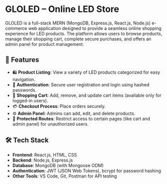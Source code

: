 # GLOLED – Online LED Store

GLOLED is a full-stack MERN (MongoDB, Express.js, React.js, Node.js) e-commerce web application designed to provide a seamless online shopping experience for LED products. The platform allows users to browse products, manage their shopping cart, complete secure purchases, and offers an admin panel for product management.

## 🔦 Features

- 🛍️ **Product Listing**: View a variety of LED products categorized for easy navigation.
- 🔐 **Authentication**: Secure user registration and login using hashed passwords.
- 🛒 **Shopping Cart**: Add, remove, and update cart items (available only for logged-in users).
- 💳 **Checkout Process**: Place orders securely.
- ⚙️ **Admin Panel**: Admins can add, edit, and delete products.
- 🔎 **Protected Routes**: Restrict access to certain pages (like cart and admin panel) for unauthorized users.

## 🛠️ Tech Stack

- **Frontend**: React.js, HTML, CSS
- **Backend**: Node.js, Express.js
- **Database**: MongoDB (with Mongoose ODM)
- **Authentication**: JWT (JSON Web Tokens), bcrypt for password hashing
- **Other Tools**: VS Code, Git, Postman for API testing

